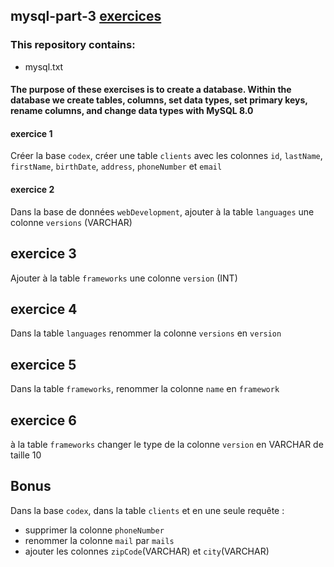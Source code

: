 ## mysql-part-3 [exercices](https://github.com/HedyKatherine/SQL/blob/master/partie3.md)

### This repository contains:
* mysql.txt

#### The purpose of these exercises is to create a database. Within the database we create tables, columns, set data types, set primary keys, rename columns, and change data types with MySQL 8.0

#### exercice 1

Créer la base `codex`, créer une table `clients` avec les colonnes `id`, `lastName`, `firstName`, `birthDate`, `address`, `phoneNumber` et `email`

#### exercice 2

Dans la base de données `webDevelopment`, ajouter à la table `languages` une colonne `versions` (VARCHAR)

## exercice 3

Ajouter à la table `frameworks` une colonne `version` (INT)

## exercice 4

Dans la table `languages` renommer la colonne `versions` en `version`

## exercice 5

Dans la table `frameworks`, renommer la colonne `name` en `framework`

## exercice 6

à la table `frameworks` changer le type de la colonne `version` en VARCHAR de taille 10

## Bonus
Dans la base `codex`, dans la table `clients` et en une seule requête :

* supprimer la colonne `phoneNumber`
* renommer la colonne `mail` par `mails`
* ajouter les colonnes `zipCode`(VARCHAR) et `city`(VARCHAR)
